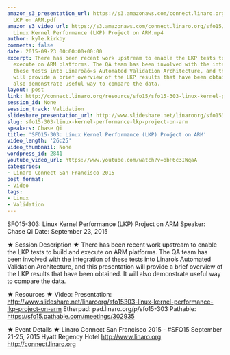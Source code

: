```yaml
---
amazon_s3_presentation_url: https://s3.amazonaws.com/connect.linaro.org/sfo15/Presentations/09-23-Wednesday/SFO15-303-
  LKP on ARM.pdf
amazon_s3_video_url: https://s3.amazonaws.com/connect.linaro.org/sfo15/Videos/09-23-Wednesday/SFO15-303
  Linux Kernel Performance (LKP) Project on ARM.mp4
author: kyle.kirkby
comments: false
date: 2015-09-23 00:00:00+00:00
excerpt: There has been recent work upstream to enable the LKP tests to build and
  execute on ARM platforms. The QA team has been involved with the integration of
  these tests into Linaroäó»s Automated Validation Architecture, and this presentation
  will provide a brief overview of the LKP results that have been obtained. It will
  also demonstrate useful way to compare the data.
layout: post
link: http://connect.linaro.org/resource/sfo15/sfo15-303-linux-kernel-performance-lkp-project-on-arm/
session_id: None
session_track: Validation
slideshare_presentation_url: http://www.slideshare.net/linaroorg/sfo15303-linux-kernel-performance-lkp-project-on-arm
slug: sfo15-303-linux-kernel-performance-lkp-project-on-arm
speakers: Chase Qi
title: 'SFO15-303: Linux Kernel Performance (LKP) Project on ARM'
video_length: '26:25'
video_thumbnail: None
wordpress_id: 2841
youtube_video_url: https://www.youtube.com/watch?v=obF6c3IWqaA
categories:
- Linaro Connect San Francisco 2015
post_format:
- Video
tags:
- Linux
- Validation
---
```


SFO15-303: Linux Kernel Performance (LKP) Project on ARM
Speaker:  Chase Qi
Date: September 23, 2015

★ Session Description ★
There has been recent work upstream to enable the LKP tests to build and execute on ARM platforms. The QA team has been involved with the integration of these tests into Linaro’s Automated Validation Architecture, and this presentation will provide a brief overview of the LKP results that have been obtained. It will also demonstrate useful way to compare the data.

★ Resources ★ 
Video: 
Presentation: http://www.slideshare.net/linaroorg/sfo15303-linux-kernel-performance-lkp-project-on-arm
Etherpad: pad.linaro.org/p/sfo15-303
Pathable: https://sfo15.pathable.com/meetings/302935                                  

★ Event Details ★ 
Linaro Connect San Francisco 2015 - #SFO15 
September 21-25, 2015 
Hyatt Regency Hotel 
http://www.linaro.org
http://connect.linaro.org

